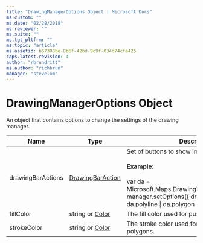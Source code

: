```yaml
---
title: "DrawingManagerOptions Object | Microsoft Docs"
ms.custom: ""
ms.date: "02/28/2018"
ms.reviewer: ""
ms.suite: ""
ms.tgt_pltfrm: ""
ms.topic: "article"
ms.assetid: b67388be-8b6f-42bd-9c9f-034d74cfe425
caps.latest.revision: 4
author: "rbrundritt"
ms.author: "richbrun"
manager: "stevelom"
---
```

# DrawingManagerOptions Object
An object that contains options to change the settings of the drawing manager.

| Name   | Type            | Description                                       |
|--------|-----------------|---------------------------------------------------|
| drawingBarActions | [DrawingBarAction](../v8-web-control/drawingbaraction-enumeration.md) | Set of buttons to show in the drawing bar.<br/><br/> **Example:**<br/><br/>var da = Microsoft.Maps.DrawingTools.DrawingBarAction;<br/>manager.setOptions({ drawingBarActions: da.polyline &#124; da.polygon &#124; da.erase  }); |
| fillColor   | string or [Color](Color%20Class.md) | The fill color used for pushpins and polygons.    |
| strokeColor | string or [Color](Color%20Class.md) | The stroke color used for polylines and polygons. |
